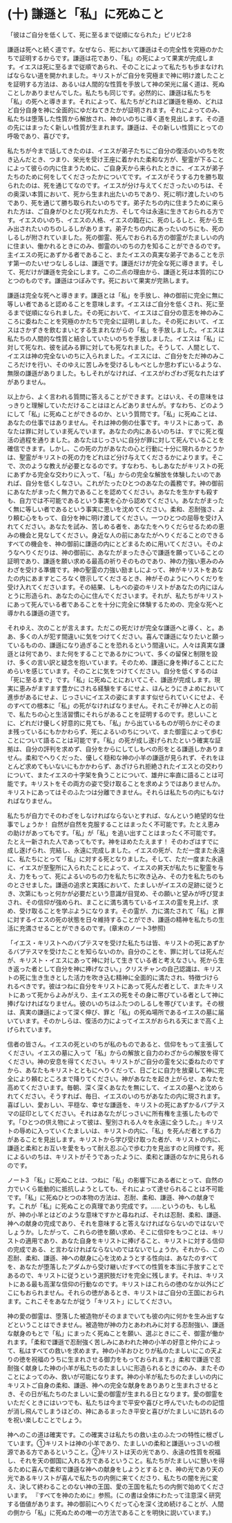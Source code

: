 # (十) 謙遜と「私」に死ぬこと

「彼はご自分を低くして、死に至るまで従順になられた」ピリピ2:8

謙遜は死へと続く道です。なぜなら、死において謙遜はその完全性を究極のかたちで証明するからです。謙遜は花であり、「私」の死によって果実が完成します。イエスは死に至るまで従順であられ、そのことによって私たちも歩まなければならない道を開かれました。キリストがご自分を究極まで神に明け渡したことを証明する方法は、あるいは人間的な性質を手放して神の栄光に届く道は、死ぬことしかありませんでした。私たちも同じです。必然的に、謙遜は私たちを「私」の死へと導きます。それによって、私たちがどれほど謙遜を極め、どれほど自分自身を神に全面的にゆだねてきたかが証明されます。それによってのみ、私たちは堕落した性質から解放され、神のいのちに導く道を見出します。その道の先にはまったく新しい性質が生まれます。謙遜は、その新しい性質にとっての呼吸であり、喜びです。

私たちが今まで話してきたのは、イエスが弟子たちにご自分の復活のいのちを吹き込んだとき、つまり、栄光を受け王座に着かれた柔和な方が、聖霊が下ることによって彼らの内に住まうために、ご自身天から来られたときに、イエスが弟子たちのために何をしてくださったかについてです。イエスがそうする力を勝ち取られたのは、死を通じてなのです。イエスが分け与えてくださったいのちは、その奥深い本質において、死から生まれ出たいのちであり、死に明け渡したいのちであり、死を通じて勝ち取られたいのちです。弟子たちの内に住まうために来られた方は、ご自身がひとたび死なれた方、そして今は永遠に生きておられる方です。イエスのいのち、イエスの人格、イエスの臨在に、死のしるしと、死から生み出されたいのちのしるしがあります。弟子たちの内にあったいのちにも、死のしるしが附されていました。死の御霊、死んでおられる方の御霊がたましいの内に住まい、働かれるときにのみ、御霊のいのちの力を知ることができるのです。主イエスの死にあずかる者であること、またイエスの真実な弟子であることを示す第一のたいせつなしるしは、謙遜です。謙遜だけが完全な死に導きます。そして、死だけが謙遜を完全にします。この二点の理由から、謙遜と死は本質的にひとつのものです。謙遜はつぼみです。死において果実が完熟します。

謙遜は完全な死へと導きます。謙遜とは「私」を手放し、神の御前に完全に無に等しい者であると認めることを意味します。イエスはご自分を低くされ、死に至るまで従順になられました。その死において、イエスはご自分の意志を神のみこころに委ねたことを究極のかたちで完全に証明しました。その死において、イエスはさかずきを飲むまいとする生まれながらの「私」を手放しました。イエスは私たちの人間的な性質と結合していたいのちを手放しました。イエスは「私」に対して死なれ、彼を試みる罪に対しても死なれました。そうして、人間として、イエスは神の完全ないのちに入られました。イエスには、ご自分をただ神のみこころだけを行い、そのゆえに苦しみを受けるしもべとしか思わずにいるような、無限の謙遜がありました。もしそれがなければ、イエスがわざわざ死なれたはずがありません。

以上から、よく言われる質問に答えることができます。とはいえ、その意味をはっきりと理解していただけることはほとんどありませんが。すなわち、どのようにして「私」に死ぬことができるのか、という質問です。「私」に死ぬことは、あなたの仕事ではありません。それは神の側の仕事です。キリストにあって、あなたは罪に対していま死んでいます。あなたの内にあるいのちは、すでに死と復活の過程を通りました。あなたはじっさいに自分が罪に対して死んでいることを確信できます。しかし、この死の力があなたの心と行動に十分に現れるかとうかは、聖霊がキリストの死の力をどれほど分け与えてくださるかによります。そこで、次のような教えが必要となるのです。すなわち、もしあなたがキリストの死にあずかる完全な交わりに入って、「私」からの完全な解放を体験したいのであれば、自分を低くしなさい。これがたったひとつのあなたの義務です。神の御前にあなたがまったく無力であることを認めてください。あなたを生かすも殺すも、自力では不可能であるという事実を心から認めてください。あなたがまったく無に等しい者であるという事実に思いを沈めてください。柔和、忍耐強さ、より頼む心をもって、自分を神に明け渡してください。一つひとつの屈辱を受け入れてください。あなたを試み、苦しめる者を、あなたをへりくだらせるための恵みの機会と見なしてください。身近な人の前にあなたがへりくだることのできるすべての機会を、神の御前に謙遜の内にとどまるために用いてください。そのようなへりくだりは、神の御前に、あなたがまったき心で謙遜を願っていることの証明であり、謙遜を願い求める最高の祈りそのものであり、神の力強い恵みのみわざを受ける準備です。神の聖霊の力強い励ましによって、神がキリストをあなたの内にあますところなく啓示してくださるとき、神がそのようにへりくだりを受け入れてくださいます。その結果、しもべの姿のキリストがあなたの内にほんとうに形造られ、あなたの心に住んでくださいます。それが、私たちがキリストにあって死んでいる者であることを十分に完全に体験するための、完全な死へと導かれる謙遜の道です。

それゆえ、次のことが言えます。ただこの死だけが完全な謙遜へと導く、と。ああ、多くの人が犯す間違いに気をつけてください。喜んで謙遜になりたいと願っているものの、謙遜になり過ぎることを恐れるという間違いに。人々は真実な謙遜とは何であり、また何をすることであるかについて、多くの留保と制限を設け、多くの言い訳と疑念を抱いています。そのため、謙遜に身を捧げることにためらいを感じています。そのことに気をつけてください。自分を低くするのは「死に至るまで」です。「私」に死ぬことにおいてこそ、謙遜が完成します。現実に恵みがますます豊かにされる経験をするにせよ、ほんとうにきよめにおいて進歩があるにせよ、じっさいにイエスの姿にますます似せられていくにせよ、そのすべての根本に「私」の死がなければなりません。それこそが神と人との前で、私たちの心と生活習慣にそれらがあることを証明するのです。悲しいことに、どれだけ優しく好意的に見ても、「私」から出ているものが明らかにそのまま残っているにもかかわらず、死によるいのちについて、また御霊によって歩むことについて語ることは可能です。「私」の死が成し遂げられたという確実な証拠は、自分の評判を求めず、自分をからにしてしもべの形をとる謙遜しかありません。柔和でへりくだった、優しく穏和な神の小羊の謙遜が見られず、それをほとんど求めてもいないにもかかわらず、あざけられ拒絶されたイエスとの交わりについて、またイエスの十字架を負うことについて、雄弁に率直に語ることは可能です。キリストをその両方の姿で受け取ることを求めようではありませんか。キリストにあってはそのふたつは分離できません。それらは私たちの内にもなければなりません。

私たちが自力でそのわざをしなければならないとすれば、なんという絶望的な仕事でしょうか！ 自然が自然を克服することはまったく不可能です。たとえ恵みの助けがあってもです。「私」が「私」を追い出すことはまったく不可能です。たとえ一新された人であってもです。神をほめたたえます！ そのわざはすでに成し遂げられ、完結し、永遠に完成しました。イエスの死が、ただ一度また永遠に、私たちにとって「私」に対する死となりました。そして、ただ一度また永遠に、イエスが至聖所に入られたことによって、イエスの昇天が私たちに聖霊を与え、力をもって、死によるいのちの力を私たちに吹き込み、その力を私たちのものとさせました。謙遜の追求と実践において、たましいがイエスの足跡に従うとき、次第にもっと何かが必要だという意識が目覚め、その願いと望みが呼び覚まされ、その信仰が強められ、まことに満ち満ちているイエスの霊を見上げ、求め、受け取ることを学ぶようになります。その霊が、力に満たされて「私」と罪に対するイエスの死の状態を日々維持することができ、謙遜の精神を私たちの生活に充満させることができるのです。(章末のノート3参照)

「イエス・キリストへのバプテスマを受けた私たちは皆、キリストの死にあずかるバプテスマを受けたことを知らないのか。自分のことを、罪に対しては死んだが、キリスト・イエスにあって神に対して生きている者と考えなさい。死から生き返った者として自分を神に捧げなさい。」クリスチャンの自己認識は、キリストの死に生き生きとした活力を吹き込む精神に全面的に満たされ、特徴づけられるべきです。彼はつねに自分をキリストにあって死んだ者として、またキリストにあって死からよみがえり、主イエスの死をその身に帯びている者として神に捧げなければなりません。彼のいのちはふたつのしるしを帯びています。その根は、真実の謙遜によって深く伸び、罪と「私」の死ぬ場所であるイエスの墓に届いています。そのかしらは、復活の力によってイエスがおられる天にまで高く上げられています。

信者の皆さん。イエスの死といのちが私のものであると、信仰をもって主張してください。イエスの墓に入って「私」からの解放と自力のわざからの解放を得てください。神の安息を得てください。キリストがご自分の霊を父に委ねたのですから、あなたもキリストとともにへりくだって、日ごとに自力を放棄して神に完全により頼むところまで降りてください。神があなたを起き上がらせ、あなたを高めてくださいます。毎朝、深く深くあなたを無にして、イエスの墓へと沈められてください。そうすれば、毎日、イエスのいのちがあなたの内に現されます。喜ばしい、愛おしい、平穏な、幸せな謙遜を、キリストの死にあずかるバプテスマの証印としてください。それはあなたがじっさいに所有権を主張したものです。「ひとつの供え物によって彼は、聖別される人々を永遠に全うした。」キリストの辱めに入っていくたましいは、キリストの内に、「私」を死んだ者とする力があることを見出します。キリストから学び受け取った者が、キリストの内に、謙遜と柔和とお互いを愛をもって耐え忍ぶ心で歩む力を見出すのと同様です。死によるいのちは、キリストがそうであったように、柔和と謙遜のなかに見られるのです。

ノート3
「私」に死ぬことは、つねに「私」の影響下にある者にとって、自然の力でいくら能動的に抵抗しようとしても、それによって達せられることは不可能です。「私」に死ぬひとつの本物の方法は、忍耐、柔和、謙遜、神への献身です。これが「私」に死ぬことの真理であり完成です。……というのも、もし私が、神の小羊とはどのような意味ですかと尋ねれば、それは忍耐、柔和、謙遜、神への献身の完成であり、それを意味すると答えなければならないのではないでしょうか。したがって、これらの徳を願い求め、そこに信仰をもつことは、キリストの適用であり、あなた自身をキリストに捧げること、キリストに対する信仰の完成である、と言わなければならないのではないでしょうか。それから、この忍耐、柔和、謙遜、神への献身に心を沈めようとする性向は、あなたのすべてを、あなたが堕落したアダムから受け継いだすべての性質を本当に手放すことであるので、キリストに従うという選択肢だけを完全に残します。それは、キリストにある最も高潔な信仰の行動なのです。キリストはこれらの徳のなか以外にどこにもおられません。それらの徳があるとき、キリストはご自分の王国におられます。これこそをあなたが従う「キリスト」にしてください。

神の愛の御霊は、堕落した被造物がそのままでいても彼の内に何かを生み出すなどということはできません。被造物が神の力とあわれみに対する忍耐強い、謙遜な献身のもとで「私」にまったく死ぬことを願い、選ぶときにこそ、御霊が働かれます。「柔和で謙遜で忍耐強く苦しみにあわれた神の小羊の好意と仲介によって、私はすべての救いを求めます。神の小羊おひとりが私のたましいにこの天よりの徳を祝福のうちに生まれさせる御力をもっておられます。」柔和で謙遜で忍耐強く献身した神の小羊が私たちのたましいに形造られるときにのみ、またそのことによってのみ、救いが可能になります。神の小羊が私たちのたましいの内にキリストご自身の柔和、謙遜、神への完全な献身をありありと生まれさせるとき、その日が私たちのたましいに愛の御霊が生まれる日となります。愛の御霊をいただくときにはいつでも、私たちは今まで平安や喜びと呼んでいたものの記憶が消し飛んでしまうほどの、神にあるまったき平安と喜びがたましいに訪れるのを祝い楽しむことでしょう。

神へのこの道は確実です。この確実さは私たちの救い主のふたつの特性に根ざしています。①キリストは神の小羊であり、たましいの柔和と謙遜いっさいの根源である方であるということ。②キリストは天の光であり、永遠の性質を祝福し、それを天の御国に入れる方であるということ。私たちがたましいに憩いを得るために喜んで柔和で謙遜な神への献身をしようとするとき、神の光であり天の光であるキリストが喜んで私たちの内側に来てくださり、私たちの闇を光に変え、決して終わることのない神の王国、愛の王国を私たちの内側で始めてくださいます。
『すべてを神のために』参照。(この書は全体にわたって注意深く研究する価値があります。神の御前にへりくだって心を深く沈め続けることが、人間の側から「私」に死ぬための唯一の方法であることを明快に説いています。)

